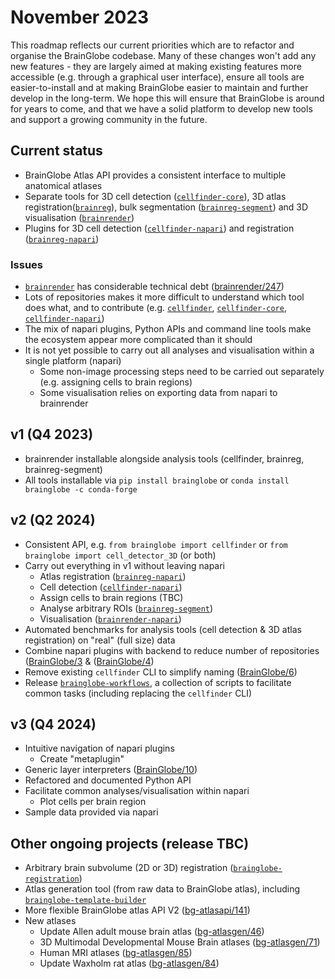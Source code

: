 # November 2023

This roadmap reflects our current priorities which are to refactor and organise the BrainGlobe codebase. Many of these changes won't add any new features - they are largely aimed at making existing features more accessible (e.g. through a graphical user interface), ensure all tools are easier-to-install and at making BrainGlobe 
easier to maintain and further develop in the long-term.  We hope this will ensure that BrainGlobe is around for years to come, and that we have a solid platform to develop new tools and support a growing community in the future.

## Current status
* BrainGlobe Atlas API provides a consistent interface to multiple anatomical atlases
* Separate tools for 3D cell detection ([`cellfinder-core`](https://github.com/brainglobe/cellfinder-core)), 
3D atlas registration([`brainreg`](https://github.com/brainglobe/brainreg)), bulk segmentation 
([`brainreg-segment`](https://github.com/brainglobe/brainglobe-segmentation)) and 3D 
visualisation ([`brainrender`](https://github.com/brainglobe/brainrender))
* Plugins for 3D cell detection ([`cellfinder-napari`](https://github.com/brainglobe/cellfinder-napari)) and 
registration ([`brainreg-napari`](https://github.com/brainglobe/brainreg-napari))

### Issues
* [`brainrender`](https://github.com/brainglobe/brainrender) has considerable technical debt 
([brainrender/247](https://github.com/brainglobe/brainrender/issues/247))
* Lots of repositories makes it more difficult to understand which tool does what, and to contribute 
(e.g. [`cellfinder`](https://github.com/brainglobe/cellfinder), 
[`cellfinder-core`](https://github.com/brainglobe/cellfinder-core), [`cellfinder-napari`](https://github.com/brainglobe/cellfinder-napari))
* The mix of napari plugins, Python APIs and command line tools make the ecosystem appear more complicated than it should
* It is not yet possible to carry out all analyses and visualisation within a single platform (napari)
    * Some non-image processing steps need to be carried out separately (e.g. assigning cells to brain regions)
    * Some visualisation relies on exporting data from napari to brainrender

## v1 (Q4 2023)
* brainrender installable alongside analysis tools (cellfinder, brainreg, brainreg-segment)
* All tools installable via `pip install brainglobe` or `conda install brainglobe -c conda-forge`

## v2 (Q2 2024)
* Consistent API, e.g. `from brainglobe import cellfinder` or `from brainglobe import cell_detector_3D` (or both)
* Carry out everything in v1 without leaving napari
    * Atlas registration ([`brainreg-napari`](https://github.com/brainglobe/brainreg-napari))
    * Cell detection ([`cellfinder-napari`](https://github.com/brainglobe/cellfinder-napari))
    * Assign cells to brain regions (TBC)
    * Analyse arbitrary ROIs ([`brainreg-segment`](https://github.com/brainglobe/brainglobe-segmentation))
    * Visualisation ([`brainrender-napari`](https://github.com/brainglobe/brainrender-napari))
* Automated benchmarks for analysis tools (cell detection & 3D atlas registration) on "real" (full size) data
* Combine napari plugins with backend to reduce number of repositories 
([BrainGlobe/3](https://github.com/brainglobe/BrainGlobe/issues/3) & 
([BrainGlobe/4](https://github.com/brainglobe/BrainGlobe/issues/4))
* Remove existing `cellfinder` CLI to simplify naming ([BrainGlobe/6](https://github.com/brainglobe/BrainGlobe/issues/6))
* Release [`brainglobe-workflows`](https://github.com/brainglobe/brainglobe-workflows), a collection of scripts to 
facilitate common tasks (including replacing the `cellfinder` CLI)

## v3 (Q4 2024)
* Intuitive navigation of napari plugins
    * Create "metaplugin"
* Generic layer interpreters ([BrainGlobe/10](https://github.com/brainglobe/BrainGlobe/issues/10))
* Refactored and documented Python API
* Facilitate common analyses/visualisation within napari
    * Plot cells per brain region
* Sample data provided via napari

## Other ongoing projects (release TBC)
* Arbitrary brain subvolume (2D or 3D) registration 
([`brainglobe-registration`](https://github.com/brainglobe/brainglobe-registration))
* Atlas generation tool (from raw data to BrainGlobe atlas), including 
[`brainglobe-template-builder`](https://github.com/brainglobe/brainglobe-template-builder)
* More flexible BrainGlobe atlas API V2 ([bg-atlasapi/141](https://github.com/brainglobe/bg-atlasapi/issues/141))
* New atlases
    * Update Allen adult mouse brain atlas ([bg-atlasgen/46](https://github.com/brainglobe/bg-atlasgen/issues/46))
    * 3D Multimodal Developmental Mouse Brain atlases ([bg-atlasgen/71](https://github.com/brainglobe/bg-atlasgen/issues/71))
    * Human MRI atlases ([bg-atlasgen/85](https://github.com/brainglobe/bg-atlasgen/issues/85))
    * Update Waxholm rat atlas ([bg-atlasgen/84](https://github.com/brainglobe/bg-atlasgen/issues/84))

